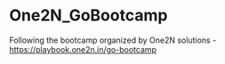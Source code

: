 # One2N_GoBootcamp
Following the bootcamp organized by One2N solutions - https://playbook.one2n.in/go-bootcamp
